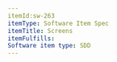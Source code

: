 ```yaml
---
itemId:sw-263
itemType: Software Item Spec
itemTitle: Screens
itemFulfills: 
Software item type: SDD
---
```

